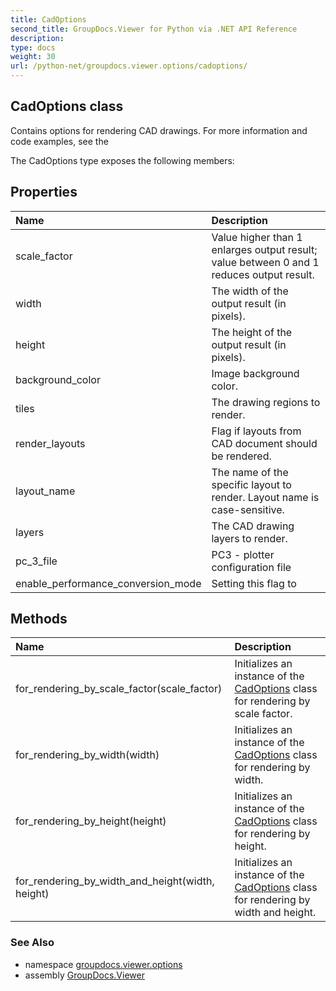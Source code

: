 ```yaml
---
title: CadOptions
second_title: GroupDocs.Viewer for Python via .NET API Reference
description: 
type: docs
weight: 30
url: /python-net/groupdocs.viewer.options/cadoptions/
---
```


## CadOptions class

Contains options for rendering CAD drawings. For more information and code examples, see the

The CadOptions type exposes the following members:
## Properties
| Name | Description |
| :- | :- |
|scale_factor|Value higher than 1 enlarges output result; value between 0 and 1 reduces output result.|
|width|The width of the output result (in pixels).|
|height|The height of the output result (in pixels).|
|background_color|Image background color.|
|tiles|The drawing regions to render.|
|render_layouts|Flag if layouts from CAD document should be rendered.|
|layout_name|The name of the specific layout to render. Layout name is case-sensitive.|
|layers|The CAD drawing layers to render.|
|pc_3_file|PC3 - plotter configuration file|
|enable_performance_conversion_mode|Setting this flag to|
## Methods
| Name | Description |
| :- | :- |
|for_rendering_by_scale_factor(scale_factor)|Initializes an instance of the [CadOptions](/viewer/python-net/groupdocs.viewer.options/cadoptions/) class for rendering by scale factor.|
|for_rendering_by_width(width)|Initializes an instance of the [CadOptions](/viewer/python-net/groupdocs.viewer.options/cadoptions/) class for rendering by width.|
|for_rendering_by_height(height)|Initializes an instance of the [CadOptions](/viewer/python-net/groupdocs.viewer.options/cadoptions/) class for rendering by height.|
|for_rendering_by_width_and_height(width, height)|Initializes an instance of the [CadOptions](/viewer/python-net/groupdocs.viewer.options/cadoptions/) class for rendering by width and height.|

### See Also

* namespace [groupdocs.viewer.options](/viewer/python-net/groupdocs.viewer.options/)
* assembly [GroupDocs.Viewer](/viewer/python-net/)

